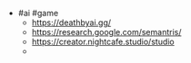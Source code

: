 - #ai #game
	- https://deathbyai.gg/
	- https://research.google.com/semantris/
	- https://creator.nightcafe.studio/studio
	-